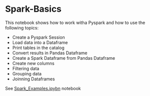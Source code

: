 # Spark-Basics

This notebook shows how to work witha Pyspark and how to use the following topics:

* Create a Pyspark Session
* Load data into a Dataframe
* Print tables in the catalog
* Convert results in Pandas Dataframe
* Create a Spark Dataframe from Pandas Dataframe
* Create new columns
* Filtering data
* Grouping data
* Joinning Dataframes

See [Spark_Examples.ipybn](Spark_Example.ipynb) notebook